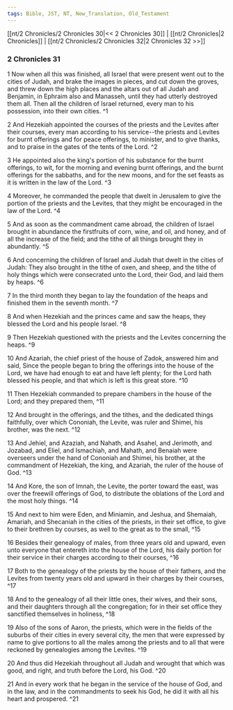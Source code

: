 ```yaml
---
tags: Bible, JST, NT, New_Translation, Old_Testament
---
```


[[nt/2 Chronicles/2 Chronicles 30|<< 2 Chronicles 30]] | [[nt/2 Chronicles|2 Chronicles]] | [[nt/2 Chronicles/2 Chronicles 32|2 Chronicles 32 >>]]

### 2 Chronicles 31

1 Now when all this was finished, all Israel that were present went out to the cities of Judah, and brake the images in pieces, and cut down the groves, and threw down the high places and the altars out of all Judah and Benjamin, in Ephraim also and Manasseh, until they had utterly destroyed them all. Then all the children of Israel returned, every man to his possession, into their own cities.  ^1

2 And Hezekiah appointed the courses of the priests and the Levites after their courses, every man according to his service\--the priests and Levites for burnt offerings and for peace offerings, to minister, and to give thanks, and to praise in the gates of the tents of the Lord.  ^2

3 He appointed also the king\'s portion of his substance for the burnt offerings, to wit, for the morning and evening burnt offerings, and the burnt offerings for the sabbaths, and for the new moons, and for the set feasts as it is written in the law of the Lord.  ^3

4 Moreover, he commanded the people that dwelt in Jerusalem to give the portion of the priests and the Levites, that they might be encouraged in the law of the Lord.  ^4

5 And as soon as the commandment came abroad, the children of Israel brought in abundance the firstfruits of corn, wine, and oil, and honey, and of all the increase of the field; and the tithe of all things brought they in abundantly.  ^5

6 And concerning the children of Israel and Judah that dwelt in the cities of Judah: They also brought in the tithe of oxen, and sheep, and the tithe of holy things which were consecrated unto the Lord, their God, and laid them by heaps.  ^6

7 In the third month they began to lay the foundation of the heaps and finished them in the seventh month.  ^7

8 And when Hezekiah and the princes came and saw the heaps, they blessed the Lord and his people Israel.  ^8

9 Then Hezekiah questioned with the priests and the Levites concerning the heaps.  ^9

10 And Azariah, the chief priest of the house of Zadok, answered him and said, Since the people began to bring the offerings into the house of the Lord, we have had enough to eat and have left plenty; for the Lord hath blessed his people, and that which is left is this great store.  ^10

11 Then Hezekiah commanded to prepare chambers in the house of the Lord; and they prepared them,  ^11

12 And brought in the offerings, and the tithes, and the dedicated things faithfully, over which Cononiah, the Levite, was ruler and Shimei, his brother, was the next.  ^12

13 And Jehiel, and Azaziah, and Nahath, and Asahel, and Jerimoth, and Jozabad, and Eliel, and Ismachiah, and Mahath, and Benaiah were overseers under the hand of Cononiah and Shimei, his brother, at the commandment of Hezekiah, the king, and Azariah, the ruler of the house of God.  ^13

14 And Kore, the son of Imnah, the Levite, the porter toward the east, was over the freewill offerings of God, to distribute the oblations of the Lord and the most holy things.  ^14

15 And next to him were Eden, and Miniamin, and Jeshua, and Shemaiah, Amariah, and Shecaniah in the cities of the priests, in their set office, to give to their brethren by courses, as well to the great as to the small,  ^15

16 Besides their genealogy of males, from three years old and upward, even unto everyone that entereth into the house of the Lord, his daily portion for their service in their charges according to their courses,  ^16

17 Both to the genealogy of the priests by the house of their fathers, and the Levites from twenty years old and upward in their charges by their courses,  ^17

18 And to the genealogy of all their little ones, their wives, and their sons, and their daughters through all the congregation; for in their set office they sanctified themselves in holiness,  ^18

19 Also of the sons of Aaron, the priests, which were in the fields of the suburbs of their cities in every several city, the men that were expressed by name to give portions to all the males among the priests and to all that were reckoned by genealogies among the Levites.  ^19

20 And thus did Hezekiah throughout all Judah and wrought that which was good, and right, and truth before the Lord, his God.  ^20

21 And in every work that he began in the service of the house of God, and in the law, and in the commandments to seek his God, he did it with all his heart and prospered.  ^21

 
